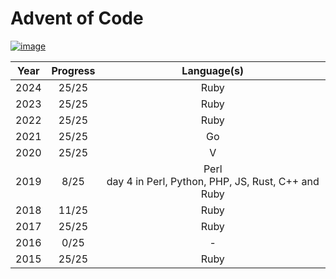 # Advent of Code

<a href="http://www.adventofcode.com" target="_blank"> ![image](https://github.com/user-attachments/assets/3aeb954d-9dda-437d-90fa-e5abf4e9a68d) </a>

|  Year  |  Progress   |  Language(s)  |
|:------:|:-----------:|:-------------:|
|  2024  |    25/25    | Ruby          |
|  2023  |    25/25    | Ruby          |
|  2022  |    25/25    | Ruby          |
|  2021  |    25/25    | Go            |
|  2020  |    25/25    | V             |
|  2019  |     8/25    | Perl <br> day 4 in Perl, Python, PHP, JS, Rust, C++ and Ruby |
|  2018  |    11/25    | Ruby          |
|  2017  |    25/25    | Ruby          |
|  2016  |     0/25    | -             |
|  2015  |    25/25    | Ruby          |


